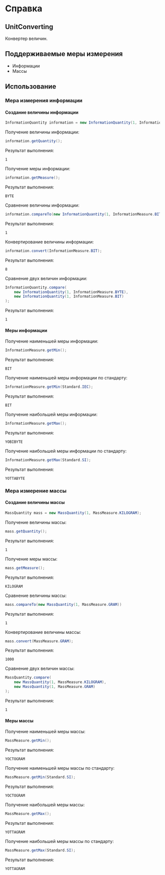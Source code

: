 # Справка
## UnitConverting
Конвертер величин.

## Поддерживаемые меры измерения
* Информации
* Массы

## Использование
### Мера измерения информации
#### Создание величины информации
```java
InformationQuantity information = new InformationQuantity(1, InformationMeasure.BYTE);
```

Получение величины информации:
```java
information.getQuantity();
```

Результат выполнения:
```
1
```

Получение меры информации:
```java
information.getMeasure();
```

Результат выполнения:
```
BYTE
```

Сравнение величины информации:
```java
information.compareTo(new InformationQuantity(1, InformationMeasure.BIT))
```

Результат выполнения:
```
1
```

Конвертирование величины информации:
```java
information.convert(InformationMeasure.BIT);
```

Результат выполнения:
```
8
```

Сравнение двух величин информации:
```java
InformationQuantity.compare(
    new InformationQuantity(1, InformationMeasure.BYTE),
    new InformationQuantity(1, InformationMeasure.BIT)
);
```

Результат выполнения:
```
1
```

#### Меры информации
Получение наименьшей меры информации:
```java
InformationMeasure.getMin();
```

Результат выполнения:
```
BIT
```

Получение наименьшей меры информации по стандарту:
```java
InformationMeasure.getMin(Standard.IEC);
```

Результат выполнения:
```
BIT
```

Получение наибольшей меры информации:
```java
InformationMeasure.getMax();
```

Результат выполнения:
```
YOBIBYTE
```

Получение наибольшей меры информации по стандарту:
```java
InformationMeasure.getMax(Standard.SI);
```

Результат выполнения:
```
YOTTABYTE
```

### Мера измерение массы
#### Создание величины массы
```java
MassQuantity mass = new MassQuantity(1, MassMeasure.KILOGRAM);
```

Получение величины массы:
```java
mass.getQuantity();
```

Результат выполнения:
```
1
```

Получение меры массы:
```java
mass.getMeasure();
```

Результат выполнения:
```
KILOGRAM
```

Сравнение величины массы:
```java
mass.compareTo(new MassQuantity(1, MassMeasure.GRAM))
```

Результат выполнения:
```
1
```

Конвертирование величины массы:
```java
mass.convert(MassMeasure.GRAM);
```

Результат выполнения:
```
1000
```

Сравнение двух величин массы:
```java
MassQuantity.compare(
    new MassQuantity(1, MassMeasure.KILOGRAM),
    new MassQuantity(1, MassMeasure.GRAM)
);
```

Результат выполнения:
```
1
```

#### Меры массы
Получение наименьшей меры массы:
```java
MassMeasure.getMin();
```

Результат выполнения:
```
YOCTOGRAM
```

Получение наименьшей меры массы по стандарту:
```java
MassMeasure.getMin(Standard.SI);
```

Результат выполнения:
```
YOCTOGRAM
```

Получение наибольшей меры массы:
```java
MassMeasure.getMax();
```

Результат выполнения:
```
YOTTAGRAM
```

Получение наибольшей меры массы по стандарту:
```java
MassMeasure.getMax(Standard.SI);
```

Результат выполнения:
```
YOTTAGRAM
```
